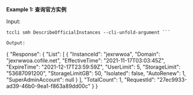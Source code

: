 **Example 1: 查询官方实例**



Input: 

```
tccli smh DescribeOfficialInstances --cli-unfold-argument ```

Output: 
```
{
    "Response": {
        "List": [
            {
                "InstanceId": "jexrwwoa",
                "Domain": "jexrwwoa.cofile.net",
                "EffectiveTime": "2021-11-17T03:03:45Z",
                "ExpireTime": "2021-12-17T23:59:59Z",
                "UserLimit": 5,
                "StorageLimit": "53687091200",
                "StorageLimitGB": 50,
                "Isolated": false,
                "AutoRenew": 1,
                "SuperAdminAccount": null
            }
        ],
        "TotalCount": 1,
        "RequestId": "27ec9933-ad39-46b0-9ea1-f863a89dd00c"
    }
}
```

